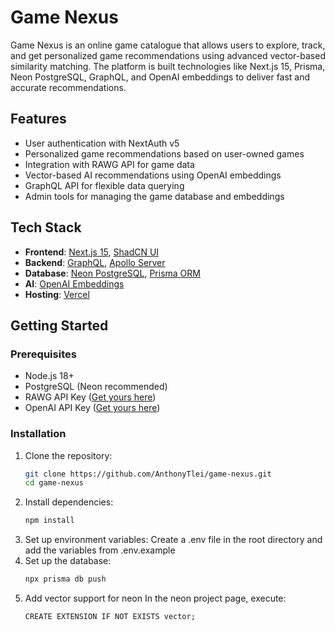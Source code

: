 # Game Nexus

Game Nexus is an online game catalogue that allows users to explore, track, and get personalized game recommendations using advanced vector-based similarity matching. The platform is built technologies like Next.js 15, Prisma, Neon PostgreSQL, GraphQL, and OpenAI embeddings to deliver fast and accurate recommendations.

## Features

- User authentication with NextAuth v5
- Personalized game recommendations based on user-owned games
- Integration with RAWG API for game data
- Vector-based AI recommendations using OpenAI embeddings
- GraphQL API for flexible data querying
- Admin tools for managing the game database and embeddings

## Tech Stack

- **Frontend**: [Next.js 15](https://nextjs.org/), [ShadCN UI](https://ui.shadcn.dev/)
- **Backend**: [GraphQL](https://graphql.org/), [Apollo Server](https://www.apollographql.com/)
- **Database**: [Neon PostgreSQL](https://neon.tech/), [Prisma ORM](https://www.prisma.io/)
- **AI**: [OpenAI Embeddings](https://platform.openai.com/docs/guides/embeddings)
- **Hosting**: [Vercel](https://vercel.com/)

## Getting Started

### Prerequisites

- Node.js 18+
- PostgreSQL (Neon recommended)
- RAWG API Key ([Get yours here](https://rawg.io/apidocs))
- OpenAI API Key ([Get yours here](https://platform.openai.com/signup))

### Installation

1. Clone the repository:
   ```bash
   git clone https://github.com/AnthonyTlei/game-nexus.git
   cd game-nexus
   ```
2. Install dependencies:
   ```bash
   npm install
   ```
3. Set up environment variables:
   Create a .env file in the root directory and add the variables from .env.example
4. Set up the database:
   ```bash
   npx prisma db push
   ```
5. Add vector support for neon
   In the neon project page, execute:
   ```
   CREATE EXTENSION IF NOT EXISTS vector;
   ```
